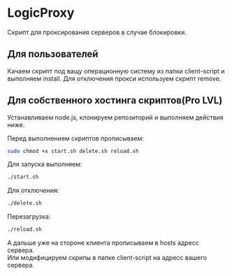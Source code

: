 # LogicProxy

Скрипт для проксирования серверов в случае блокировки.

## Для пользователей

Качаем скрипт под ващу операционную систему из папки client-script и выполняем install.
Для отключения прокси используем скрипт remove.

## Для собственного хостинга скриптов(Pro LVL)

Устанавливаем node.js, клонируем репозиторий и выполняем действия ниже.

Перед выполнением скриптов прописываем:

```sh
sudo chmod +x start.sh delete.sh reload.sh
```

Для запуска выполняем:

```sh
./start.sh
```

Для отключения:

```sh
./delete.sh
```

Перезагрузка:

```sh
./reload.sh
```

А дальше уже на стороне клиента прописываем в hosts адресс сервера.  
Или модифицируем скрипы в папке client-script на адресс вашего сервера.
